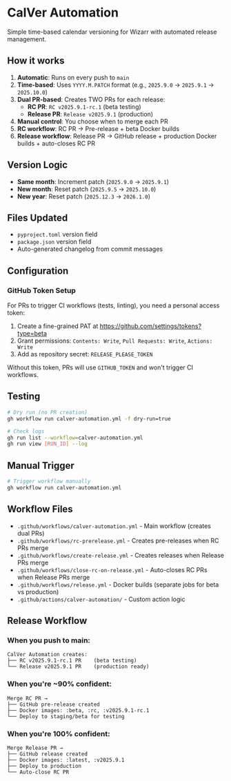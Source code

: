 # CalVer Automation

Simple time-based calendar versioning for Wizarr with automated release management.

## How it works

1. **Automatic**: Runs on every push to `main`
2. **Time-based**: Uses `YYYY.M.PATCH` format (e.g., `2025.9.0` → `2025.9.1` → `2025.10.0`)
3. **Dual PR-based**: Creates TWO PRs for each release:
   - **RC PR**: `RC v2025.9.1-rc.1` (beta testing)
   - **Release PR**: `Release v2025.9.1` (production)
4. **Manual control**: You choose when to merge each PR
5. **RC workflow**: RC PR → Pre-release + beta Docker builds
6. **Release workflow**: Release PR → GitHub release + production Docker builds + auto-closes RC PR

## Version Logic

- **Same month**: Increment patch (`2025.9.0` → `2025.9.1`)  
- **New month**: Reset patch (`2025.9.5` → `2025.10.0`)
- **New year**: Reset patch (`2025.12.3` → `2026.1.0`)

## Files Updated

- `pyproject.toml` version field
- `package.json` version field  
- Auto-generated changelog from commit messages

## Configuration

### GitHub Token Setup
For PRs to trigger CI workflows (tests, linting), you need a personal access token:

1. Create a fine-grained PAT at https://github.com/settings/tokens?type=beta
2. Grant permissions: `Contents: Write`, `Pull Requests: Write`, `Actions: Write`
3. Add as repository secret: `RELEASE_PLEASE_TOKEN`

Without this token, PRs will use `GITHUB_TOKEN` and won't trigger CI workflows.

## Testing

```bash
# Dry run (no PR creation)
gh workflow run calver-automation.yml -f dry-run=true

# Check logs
gh run list --workflow=calver-automation.yml
gh run view [RUN_ID] --log
```

## Manual Trigger

```bash
# Trigger workflow manually
gh workflow run calver-automation.yml
```

## Workflow Files

- `.github/workflows/calver-automation.yml` - Main workflow (creates dual PRs)
- `.github/workflows/rc-prerelease.yml` - Creates pre-releases when RC PRs merge
- `.github/workflows/create-release.yml` - Creates releases when Release PRs merge
- `.github/workflows/close-rc-on-release.yml` - Auto-closes RC PRs when Release PRs merge  
- `.github/workflows/release.yml` - Docker builds (separate jobs for beta vs production)
- `.github/actions/calver-automation/` - Custom action logic

## Release Workflow

### When you push to main:
```
CalVer Automation creates:
├── RC v2025.9.1-rc.1 PR    (beta testing)
└── Release v2025.9.1 PR    (production ready)
```

### When you're ~90% confident:
```
Merge RC PR →
├── GitHub pre-release created
├── Docker images: :beta, :rc, :v2025.9.1-rc.1  
└── Deploy to staging/beta for testing
```

### When you're 100% confident:
```
Merge Release PR →
├── GitHub release created
├── Docker images: :latest, :v2025.9.1
├── Deploy to production
└── Auto-close RC PR
```